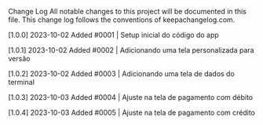 Change Log
All notable changes to this project will be documented in this file. This change log follows the conventions of keepachangelog.com.

[1.0.0] 2023-10-02
Added
#0001 | Setup inicial do código do app

[1.0.1] 2023-10-02
Added
#0002 | Adicionando uma tela personalizada para versão

[1.0.2] 2023-10-02
Added
#0003 | Adicionando uma tela de dados do terminal

[1.0.3] 2023-10-03
Added
#0004 | Ajuste na tela de pagamento com débito

[1.0.4] 2023-10-03
Added
#0005 | Ajuste na tela de pagamento com crédito